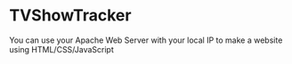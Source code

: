 # TVShowTracker
You can use your Apache Web Server with your local IP to make  a website using HTML/CSS/JavaScript

